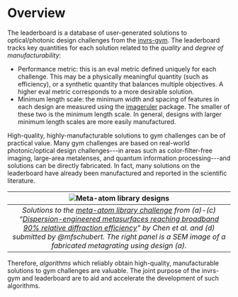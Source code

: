 # Overview

The leaderboard is a database of user-generated solutions to optical/photonic design challenges from the [invrs-gym](https://invrs-io.github.io/gym/index.html). The leaderboard tracks key quantities for each solution related to the _quality_ and _degree of manufacturability_:
- Performance metric: this is an eval metric defined uniquely for each challenge. This may be a physically meaningful quantity (such as efficiency), or a synthetic quantity that balances multiple objectives. A higher eval metric corresponds to a more desirable solution.
- Minimum length scale: the minimum width and spacing of features in each design are measured using the [imageruler](https://github.com/NanoComp/imageruler) package. The smaller of these two is the minimum length scale. In general, designs with larger minimum length scales are more easily manufactured.

High-quality, highly-manufacturable solutions to gym challenges can be of practical value. Many gym challenges are based on real-world photonic/optical design challenges---in areas such as color-filter-free imaging, large-area metalenses, and quantum information processing---and solutions can be directly fabricated. In fact, many solutions on the leaderboard have already been manufactured and reported in the scientific literature.

| ![Meta-atom library designs](/img/meta_atom_library_designs.png) |
|:--:|
| *Solutions to the [meta-atom library challenge](https://invrs-io.github.io/leaderboard/notebooks/meta_atom_library.html) from (a)-(c) “[Dispersion-engineered metasurfaces reaching broadband 90% relative diffraction efficiency](https://www.nature.com/articles/s41467-023-38185-2)” by Chen et al. and (d) submitted by @mfschubert. The right panel is a SEM image of a fabricated metagrating using design (a).* |

Therefore, _algorithms_ which reliably obtain high-quality, manufacturable solutions to gym challenges are valuable. The joint purpose of the invrs-gym and leaderboard are to aid and accelerate the development of such algorithms.
